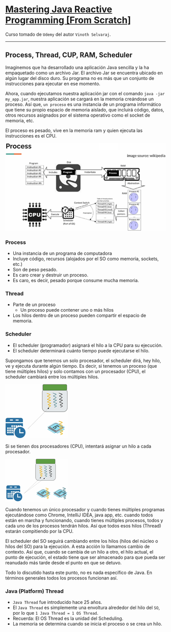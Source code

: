 # [Mastering Java Reactive Programming [From Scratch]](https://www.udemy.com/course/complete-java-reactive-programming)

Curso tomado de `Udemy` del autor `Vinoth Selvaraj`.

---

## Process, Thread, CUP, RAM, Scheduler

Imaginemos que ha desarrollado una aplicación Java sencilla y la ha empaquetado como un archivo Jar. El archivo Jar se
encuentra ubicado en algún lugar del disco duro. Su programa no es más que un conjunto de instrucciones para ejecutar
en ese momento.

Ahora, cuando ejecutamos nuestra aplicación jar con el comando `java -jar my_app.jar`, nuestra aplicación se cargará en
la memoria creándose un proceso. Así que, `un proceso` es una instancia de un programa informático que tiene su propio
espacio de memoria aislado, que incluirá código, datos, otros recursos asignados por el sistema operativo como el socket
de memoria, etc.

El proceso es pesado, vive en la memoria ram y quien ejecuta las instrucciones es el CPU.

![01.png](assets/section-01/01.png)

### Process

- Una instancia de un programa de computadora
- Incluye código, recursos (alojados por el SO como memoria, sockets, etc.)
- Son de peso pesado.
- Es caro crear y destruir un proceso.
- Es caro, es decir, pesado porque consume mucha memoria.

### Thread

- Parte de un proceso
    * Un proceso puede contener uno o más hilos
- Los hilos dentro de un proceso pueden compartir el espacio de memoria.

### Scheduler

- El scheduler (programador) asignará el hilo a la CPU para su ejecución.
- El scheduler determinará cuánto tiempo puede ejecutarse el hilo.

Supongamos que tenemos un solo procesador, el scheduler dirá, hey hilo, ve y ejecuta durante algún tiempo. Es decir,
si tenemos un proceso (que tiene múltiples hilos) y solo contamos con un procesador (CPU), el scheduler cambiará entre
los múltiples hilos.

![02.png](assets/section-01/02.png)

Si se tienen dos procesadores (CPU), intentará asignar un hilo a cada procesador.

![03.png](assets/section-01/03.png)

Cuando tenemos un único procesador y cuando tienes múltiples programas ejecutándose como Chrome, IntelliJ IDEA, java
app, etc. cuando todos están en marcha y funcionando, cuando tienes múltiples procesos, todos y cada uno de los procesos
tendrán hilos. Así que todos esos hilos (Thread) estarán compitiendo por la CPU.

El scheduler del SO seguirá cambiando entre los hilos (hilos del núcleo o hilos del SO) para la ejecución. A esta acción
lo llamamos cambio de contexto. Así que, cuando se cambia de un hilo a otro, el hilo actual, el punto de ejecución, el
estado tiene que ser almacenado para que pueda ser reanudado más tarde desde el punto en que se detuvo.

Todo lo discutido hasta este punto, no es nada específico de Java. En términos generales todos los procesos funcionan
así.

### Java (Platform) Thread

- `Java Thread` fue introducido hace 25 años.
- El `Java Thread` es simplemente una envoltura alrededor del hilo del `SO`, por lo que `1 Java Thread = 1 OS Thread`.
- Recuerda: El OS Thread es la unidad del Scheduling.
- La memoria se determina cuando se inicia el proceso o se crea un hilo.

